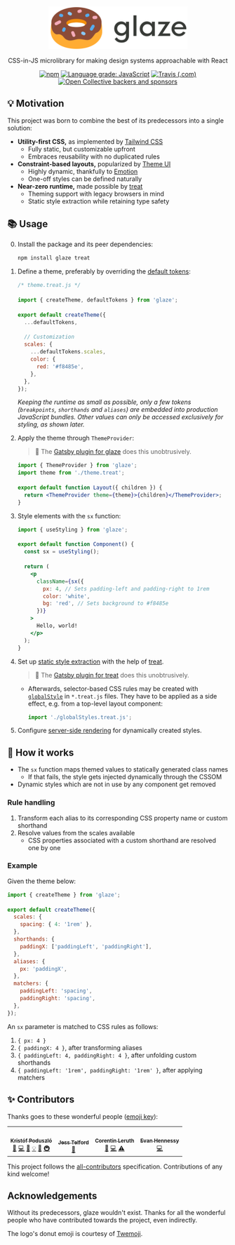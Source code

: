 <p align="center">
  <img alt="glaze" src="https://raw.githubusercontent.com/kripod/glaze/master/assets/logo.svg?sanitize=true" width="317">
</p>

<p align="center">
  CSS-in-JS microlibrary for making design systems approachable with React
</p>

<p align="center">
  <a href="https://www.npmjs.com/package/glaze"><img alt="npm" src="https://img.shields.io/npm/v/glaze"></a>
  <a href="https://lgtm.com/projects/g/kripod/glaze/context:javascript"><img alt="Language grade: JavaScript" src="https://img.shields.io/lgtm/grade/javascript/g/kripod/glaze.svg?logo=lgtm&logoWidth=18"/></a>
  <a href="https://travis-ci.com/github/kripod/glaze"><img alt="Travis (.com)" src="https://img.shields.io/travis/com/kripod/glaze"></a>
  <a href="https://opencollective.com/glaze"><img alt="Open Collective backers and sponsors" src="https://img.shields.io/opencollective/all/glaze"></a>
</p>

## 💡 Motivation

This project was born to combine the best of its predecessors into a single solution:

- **Utility-first CSS,** as implemented by [Tailwind CSS][]
  - Fully static, but customizable upfront
  - Embraces reusability with no duplicated rules
- **Constraint-based layouts,** popularized by [Theme UI][]
  - Highly dynamic, thankfully to [Emotion][]
  - One-off styles can be defined naturally
- **Near-zero runtime,** made possible by [treat][]
  - Theming support with legacy browsers in mind
  - Static style extraction while retaining type safety

[tailwind css]: https://tailwindcss.com/
[stylesheet]: https://github.com/giuseppeg/style-sheet
[css-zero]: https://github.com/CraigCav/css-zero
[theme ui]: https://theme-ui.com/
[emotion]: https://emotion.sh/
[treat]: https://seek-oss.github.io/treat/

## 📚 Usage

0. Install the package and its peer dependencies:

   ```sh
   npm install glaze treat
   ```

1. Define a theme, preferably by overriding the [default tokens](https://github.com/kripod/glaze/blob/master/packages/glaze/src/presets/defaultTokens.ts):

   ```js
   /* theme.treat.js */

   import { createTheme, defaultTokens } from 'glaze';

   export default createTheme({
     ...defaultTokens,

     // Customization
     scales: {
       ...defaultTokens.scales,
       color: {
         red: '#f8485e',
       },
     },
   });
   ```

   _Keeping the runtime as small as possible, only a few tokens (`breakpoints`, `shorthands` and `aliases`) are embedded into production JavaScript bundles. Other values can only be accessed exclusively for styling, as shown later._

2. Apply the theme through `ThemeProvider`:

   > 📝 The [Gatsby plugin for glaze](https://www.npmjs.com/package/gatsby-plugin-glaze) does this unobtrusively.

   ```jsx
   import { ThemeProvider } from 'glaze';
   import theme from './theme.treat';

   export default function Layout({ children }) {
     return <ThemeProvider theme={theme}>{children}</ThemeProvider>;
   }
   ```

3. Style elements with the `sx` function:

   ```jsx
   import { useStyling } from 'glaze';

   export default function Component() {
     const sx = useStyling();

     return (
       <p
         className={sx({
           px: 4, // Sets padding-left and padding-right to 1rem
           color: 'white',
           bg: 'red', // Sets background to #f8485e
         })}
       >
         Hello, world!
       </p>
     );
   }
   ```

4. Set up [static style extraction](https://seek-oss.github.io/treat/setup/) with the help of [treat][].

   > 📝 The [Gatsby plugin for treat](https://www.npmjs.com/package/gatsby-plugin-treat) does this unobtrusively.

   - Afterwards, selector-based CSS rules may be created with [`globalStyle`](https://seek-oss.github.io/treat/styling-api/#globalstyle) in `*.treat.js` files. They have to be applied as a side effect, e.g. from a top-level layout component:

     ```js
     import './globalStyles.treat.js';
     ```

5. Configure [server-side rendering](./docs/server-side-rendering.md) for dynamically created styles.

## 🤔 How it works

- The `sx` function maps themed values to statically generated class names
  - If that fails, the style gets injected dynamically through the CSSOM
- Dynamic styles which are not in use by any component get removed

### Rule handling

1. Transform each alias to its corresponding CSS property name or custom shorthand
2. Resolve values from the scales available
   - CSS properties associated with a custom shorthand are resolved one by one

### Example

Given the theme below:

```js
import { createTheme } from 'glaze';

export default createTheme({
  scales: {
    spacing: { 4: '1rem' },
  },
  shorthands: {
    paddingX: ['paddingLeft', 'paddingRight'],
  },
  aliases: {
    px: 'paddingX',
  },
  matchers: {
    paddingLeft: 'spacing',
    paddingRight: 'spacing',
  },
});
```

An `sx` parameter is matched to CSS rules as follows:

1. `{ px: 4 }`
2. `{ paddingX: 4 }`, after transforming aliases
3. `{ paddingLeft: 4, paddingRight: 4 }`, after unfolding custom shorthands
4. `{ paddingLeft: '1rem', paddingRight: '1rem' }`, after applying matchers

## ✨ Contributors

Thanks goes to these wonderful people ([emoji key](https://allcontributors.org/docs/en/emoji-key)):

<!-- ALL-CONTRIBUTORS-LIST:START - Do not remove or modify this section -->
<!-- prettier-ignore-start -->
<!-- markdownlint-disable -->
<table>
  <tr>
    <td align="center"><a href="https://github.com/kripod"><img src="https://avatars3.githubusercontent.com/u/14854048?v=4" width="100px;" alt=""/><br /><sub><b>Kristóf Poduszló</b></sub></a><br /><a href="#maintenance-kripod" title="Maintenance">🚧</a> <a href="https://github.com/kripod/glaze/commits?author=kripod" title="Code">💻</a> <a href="https://github.com/kripod/glaze/commits?author=kripod" title="Documentation">📖</a> <a href="#example-kripod" title="Examples">💡</a> <a href="#ideas-kripod" title="Ideas, Planning, & Feedback">🤔</a> <a href="#infra-kripod" title="Infrastructure (Hosting, Build-Tools, etc)">🚇</a></td>
    <td align="center"><a href="http://jes.st/about"><img src="https://avatars1.githubusercontent.com/u/612020?v=4" width="100px;" alt=""/><br /><sub><b>Jess Telford</b></sub></a><br /><a href="https://github.com/kripod/glaze/commits?author=jesstelford" title="Documentation">📖</a></td>
    <td align="center"><a href="https://github.com/tatchi"><img src="https://avatars2.githubusercontent.com/u/5595092?v=4" width="100px;" alt=""/><br /><sub><b>Corentin Leruth</b></sub></a><br /><a href="https://github.com/kripod/glaze/commits?author=tatchi" title="Documentation">📖</a> <a href="https://github.com/kripod/glaze/commits?author=tatchi" title="Code">💻</a> <a href="https://github.com/kripod/glaze/commits?author=tatchi" title="Tests">⚠️</a></td>
    <td align="center"><a href="http://hennessyevan.com"><img src="https://avatars1.githubusercontent.com/u/16711653?v=4" width="100px;" alt=""/><br /><sub><b>Evan Hennessy</b></sub></a><br /><a href="https://github.com/kripod/glaze/commits?author=hennessyevan" title="Code">💻</a></td>
  </tr>
</table>

<!-- markdownlint-enable -->
<!-- prettier-ignore-end -->

<!-- ALL-CONTRIBUTORS-LIST:END -->

This project follows the [all-contributors](https://github.com/all-contributors/all-contributors) specification. Contributions of any kind welcome!

## Acknowledgements

Without its predecessors, glaze wouldn't exist. Thanks for all the wonderful people who have contributed towards the project, even indirectly.

The logo's donut emoji is courtesy of [Twemoji](https://twemoji.twitter.com/).
